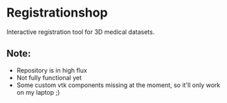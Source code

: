 # Registrationshop

Interactive registration tool for 3D medical datasets.

## Note:

* Repository is in high flux
* Not fully functional yet
* Some custom vtk components missing at the moment, so it'll only work on my laptop ;)
